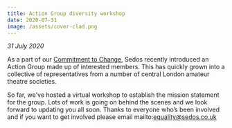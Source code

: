 ```yaml
---
title: Action Group diversity workshop
date: 2020-07-31
image: /assets/cover-clad.png
---
```

*31 July 2020*

As a part of our [Commitment to Change](https://sedos.co.uk/news/2020-06-17-black-lives-matter---taking-action), Sedos recently introduced an Action Group made up of interested members. This has quickly grown into a collective of representatives from a number of central London amateur theatre societies.

So far, we've hosted a virtual workshop to establish the mission statement for the group. Lots of work is going on behind the scenes and we look forward to updating you all soon. Thanks to everyone who’s been involved and if you want to get involved please email mailto:equality@sedos.co.uk